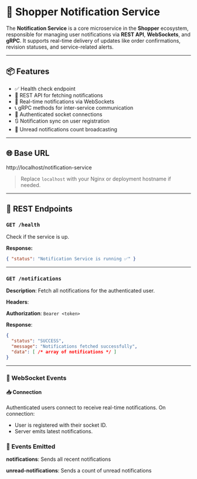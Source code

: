 # 📢 Shopper Notification Service

The **Notification Service** is a core microservice in the **Shopper** ecosystem, responsible for managing user notifications via **REST API**, **WebSockets**, and **gRPC**. It supports real-time delivery of updates like order confirmations, revision statuses, and service-related alerts.

---

## 📦 Features

- ✅ Health check endpoint
- 🔔 REST API for fetching notifications
- 📡 Real-time notifications via WebSockets
- 📞 gRPC methods for inter-service communication
- 👤 Authenticated socket connections
- 🔃 Notification sync on user registration
- 🔢 Unread notifications count broadcasting

---

## 🌐 Base URL
http://localhost/notification-service

> Replace `localhost` with your Nginx or deployment hostname if needed.

---

## 📄 REST Endpoints

### `GET /health`

Check if the service is up.

**Response:**
```json
{ "status": "Notification Service is running ✅" }
```

---

### `GET /notifications`
**Description**: Fetch all notifications for the authenticated user.

**Headers**:

**Authorization**: `Bearer <token>`

**Response**:
```json
{
  "status": "SUCCESS",
  "message": "Notifications fetched successfully",
  "data": [ /* array of notifications */ ]
}
```

---

### 🔌 WebSocket Events
#### 📥 Connection

Authenticated users connect to receive real-time notifications. On connection:
- User is registered with their socket ID.
- Server emits latest notifications.


### 🔔 Events Emitted
**notifications**: Sends all recent notifications

**unread-notifications**: Sends a count of unread notifications
